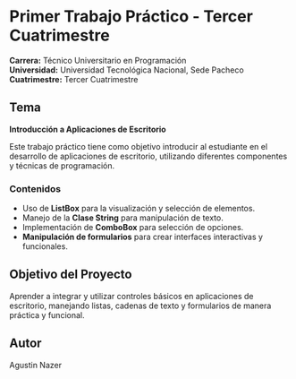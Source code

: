 # Primer Trabajo Práctico - Tercer Cuatrimestre

**Carrera:** Técnico Universitario en Programación  
**Universidad:** Universidad Tecnológica Nacional, Sede Pacheco  
**Cuatrimestre:** Tercer Cuatrimestre  

## Tema
**Introducción a Aplicaciones de Escritorio**  

Este trabajo práctico tiene como objetivo introducir al estudiante en el desarrollo de aplicaciones de escritorio, utilizando diferentes componentes y técnicas de programación.

### Contenidos
- Uso de **ListBox** para la visualización y selección de elementos.
- Manejo de la **Clase String** para manipulación de texto.
- Implementación de **ComboBox** para selección de opciones.
- **Manipulación de formularios** para crear interfaces interactivas y funcionales.

## Objetivo del Proyecto
Aprender a integrar y utilizar controles básicos en aplicaciones de escritorio, manejando listas, cadenas de texto y formularios de manera práctica y funcional.

## Autor
Agustin Nazer
